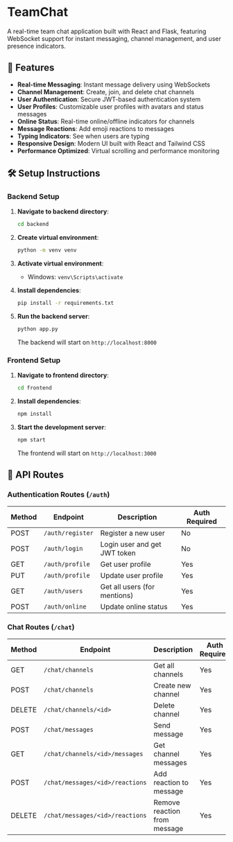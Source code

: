 # TeamChat

A real-time team chat application built with React and Flask, featuring WebSocket support for instant messaging, channel management, and user presence indicators.

## 🚀 Features

- **Real-time Messaging**: Instant message delivery using WebSockets
- **Channel Management**: Create, join, and delete chat channels
- **User Authentication**: Secure JWT-based authentication system
- **User Profiles**: Customizable user profiles with avatars and status messages
- **Online Status**: Real-time online/offline indicators for channels
- **Message Reactions**: Add emoji reactions to messages
- **Typing Indicators**: See when users are typing
- **Responsive Design**: Modern UI built with React and Tailwind CSS
- **Performance Optimized**: Virtual scrolling and performance monitoring


## 🛠️ Setup Instructions

### Backend Setup

1. **Navigate to backend directory**:

   ```bash
   cd backend
   ```

2. **Create virtual environment**:

   ```bash
   python -m venv venv
   ```

3. **Activate virtual environment**:

   - Windows: `venv\Scripts\activate`

4. **Install dependencies**:

   ```bash
   pip install -r requirements.txt
   ```

5. **Run the backend server**:

   ```bash
   python app.py
   ```

   The backend will start on `http://localhost:8000`

### Frontend Setup

1. **Navigate to frontend directory**:

   ```bash
   cd frontend
   ```

2. **Install dependencies**:

   ```bash
   npm install
   ```

3. **Start the development server**:

   ```bash
   npm start
   ```

   The frontend will start on `http://localhost:3000`

## 🔌 API Routes

### Authentication Routes (`/auth`)

| Method | Endpoint         | Description                  | Auth Required |
| ------ | ---------------- | ---------------------------- | ------------- |
| POST   | `/auth/register` | Register a new user          | No            |
| POST   | `/auth/login`    | Login user and get JWT token | No            |
| GET    | `/auth/profile`  | Get user profile             | Yes           |
| PUT    | `/auth/profile`  | Update user profile          | Yes           |
| GET    | `/auth/users`    | Get all users (for mentions) | Yes           |
| POST   | `/auth/online`   | Update online status         | Yes           |

### Chat Routes (`/chat`)

| Method | Endpoint                        | Description                  | Auth Required |
| ------ | ------------------------------- | ---------------------------- | ------------- |
| GET    | `/chat/channels`                | Get all channels             | Yes           |
| POST   | `/chat/channels`                | Create new channel           | Yes           |
| DELETE | `/chat/channels/<id>`           | Delete channel               | Yes           |
| POST   | `/chat/messages`                | Send message                 | Yes           |
| GET    | `/chat/channels/<id>/messages`  | Get channel messages         | Yes           |
| POST   | `/chat/messages/<id>/reactions` | Add reaction to message      | Yes           |
| DELETE | `/chat/messages/<id>/reactions` | Remove reaction from message | Yes           |
